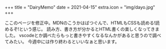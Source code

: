 +++
title = "DairyMemo"
date = 2021-04-15"
extra.icon = "img/dayo.jpg"
+++

ここのページを修正中。MDNのこうかはばつぐんで、HTMLもCSSも読める!読めるぞ!という感じ。
読み方、書き方が分かるとHTML書くの楽しくなってきました。
vscodeとか調べたらもっと書きやすくなるなんかがあると思うので調べてみたい。
今週中には作り終わるといいなぁと思います。
